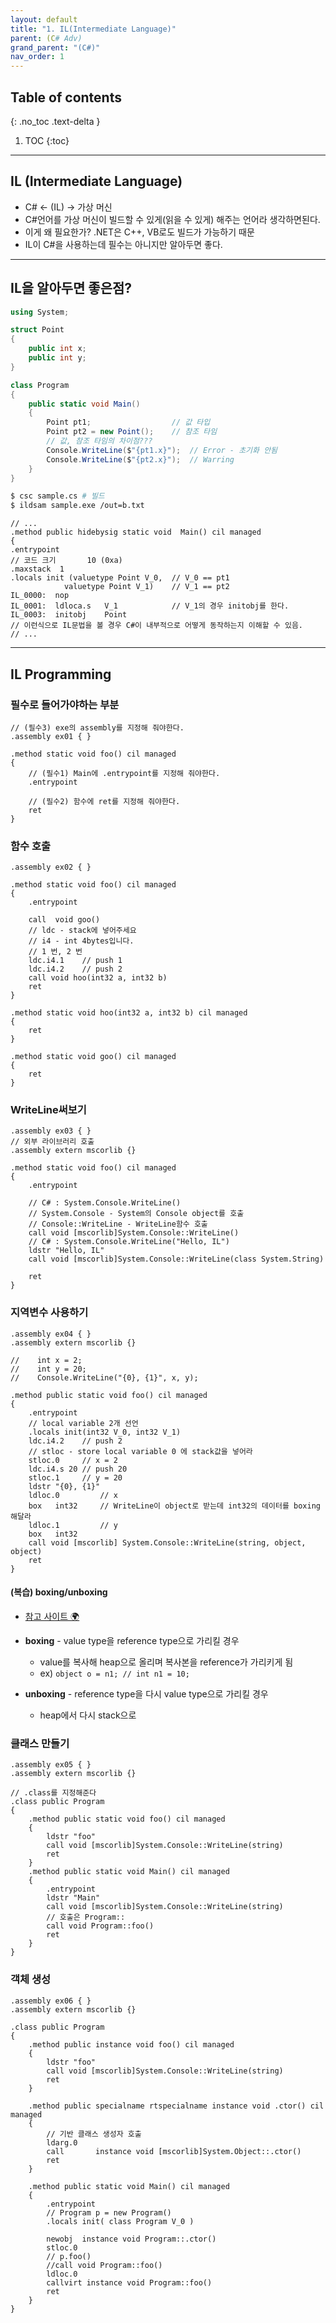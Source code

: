```yaml
---
layout: default
title: "1. IL(Intermediate Language)"
parent: (C# Adv)
grand_parent: "(C#)"
nav_order: 1
---
```


## Table of contents
{: .no_toc .text-delta }

1. TOC
{:toc}

---

## IL (Intermediate Language)

* C# <- (IL) -> 가상 머신
* C#언어를 가상 머신이 빌드할 수 있게(읽을 수 있게) 해주는 언어라 생각하면된다.
* 이게 왜 필요한가? .NET은 C++, VB로도 빌드가 가능하기 때문
* IL이 C#을 사용하는데 필수는 아니지만 알아두면 좋다.

---

## IL을 알아두면 좋은점?

```csharp
using System;

struct Point
{
    public int x;
    public int y;
}

class Program
{
    public static void Main()
    {
        Point pt1;                  // 값 타입
        Point pt2 = new Point();    // 참조 타임
        // 값, 참조 타임의 차이점???
        Console.WriteLine($"{pt1.x}");  // Error - 초기화 안됨
        Console.WriteLine($"{pt2.x}");  // Warring
    }
}
```

```bash
$ csc sample.cs # 빌드
$ ildsam sample.exe /out=b.txt
```

```
// ...
.method public hidebysig static void  Main() cil managed
{
.entrypoint
// 코드 크기       10 (0xa)
.maxstack  1
.locals init (valuetype Point V_0,  // V_0 == pt1
            valuetype Point V_1)    // V_1 == pt2
IL_0000:  nop
IL_0001:  ldloca.s   V_1            // V_1의 경우 initobj를 한다.
IL_0003:  initobj    Point          
// 이런식으로 IL문법을 볼 경우 C#이 내부적으로 어떻게 동작하는지 이해할 수 있음.
// ...
```

---

## IL Programming

### 필수로 들어가야하는 부분

```
// (필수3) exe의 assembly를 지정해 줘야한다.
.assembly ex01 { }

.method static void foo() cil managed
{
    // (필수1) Main에 .entrypoint를 지정해 줘야한다.
    .entrypoint

    // (필수2) 함수에 ret를 지정해 줘야한다.
    ret
}
```

### 함수 호출

```
.assembly ex02 { }

.method static void foo() cil managed
{
    .entrypoint

    call  void goo()
    // ldc - stack에 넣어주세요
    // i4 - int 4bytes입니다.
    // 1 번, 2 번
    ldc.i4.1    // push 1
    ldc.i4.2    // push 2
    call void hoo(int32 a, int32 b)
    ret
}

.method static void hoo(int32 a, int32 b) cil managed
{
    ret
}

.method static void goo() cil managed
{
    ret
}
```

### WriteLine써보기

```
.assembly ex03 { }
// 외부 라이브러리 호출
.assembly extern mscorlib {}

.method static void foo() cil managed
{
    .entrypoint
    
    // C# : System.Console.WriteLine()
    // System.Console - System의 Console object를 호출
    // Console::WriteLine - WriteLine함수 호출
    call void [mscorlib]System.Console::WriteLine()
    // C# : System.Console.WriteLine("Hello, IL")
    ldstr "Hello, IL"
    call void [mscorlib]System.Console::WriteLine(class System.String)

    ret
}
```

### 지역변수 사용하기

```
.assembly ex04 { }
.assembly extern mscorlib {}

//    int x = 2;
//    int y = 20;
//    Console.WriteLine("{0}, {1}", x, y);

.method public static void foo() cil managed
{
    .entrypoint
    // local variable 2개 선언
    .locals init(int32 V_0, int32 V_1)
    ldc.i4.2    // push 2
    // stloc - store local variable 0 에 stack값을 넣어라
    stloc.0     // x = 2
    ldc.i4.s 20 // push 20
    stloc.1     // y = 20
    ldstr "{0}, {1}"
    ldloc.0         // x
    box   int32     // WriteLine이 object로 받는데 int32의 데이터를 boxing해달라
    ldloc.1         // y
    box   int32
    call void [mscorlib] System.Console::WriteLine(string, object, object)
    ret
}
```

#### (복습) boxing/unboxing

* [참고 사이트 🌍](https://taehyungs-programming-blog.github.io/blog/docs/csharp/C%23/07-C%23/)

* **boxing** - value type을 reference type으로 가리킬 경우
    * value를 복사해 heap으로 올리며 복사본을 reference가 가리키게 됨
    * ex) `object o = n1; // int n1 = 10;`
* **unboxing** - reference type을 다시 value type으로 가리킬 경우
    * heap에서 다시 stack으로

### 클래스 만들기

```
.assembly ex05 { }
.assembly extern mscorlib {}

// .class를 지정해준다
.class public Program
{
    .method public static void foo() cil managed
    {
        ldstr "foo"
        call void [mscorlib]System.Console::WriteLine(string)
        ret
    }
    .method public static void Main() cil managed
    {
        .entrypoint
        ldstr "Main"
        call void [mscorlib]System.Console::WriteLine(string)
        // 호출은 Program::
        call void Program::foo()
        ret
    }
}
```

### 객체 생성

```
.assembly ex06 { }
.assembly extern mscorlib {}

.class public Program
{
    .method public instance void foo() cil managed
    {
        ldstr "foo"
        call void [mscorlib]System.Console::WriteLine(string)
        ret
    }

    .method public specialname rtspecialname instance void .ctor() cil managed
    {
        // 기반 클래스 생성자 호출
        ldarg.0
        call       instance void [mscorlib]System.Object::.ctor()
        ret
    }
    
    .method public static void Main() cil managed
    {
        .entrypoint
        // Program p = new Program()
        .locals init( class Program V_0 )
        
        newobj  instance void Program::.ctor()
        stloc.0 
        // p.foo()
        //call void Program::foo()
        ldloc.0 
        callvirt instance void Program::foo()
        ret
    }
}
```
